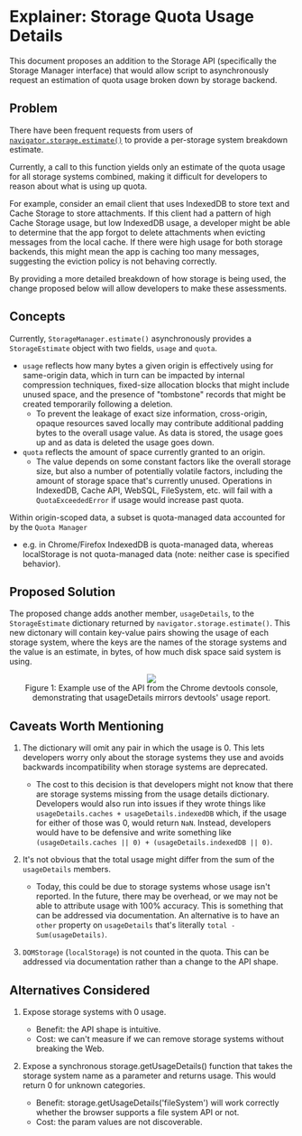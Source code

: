 # Explainer: Storage Quota Usage Details

This document proposes an addition to the Storage API (specifically the Storage Manager interface) that would allow script to asynchronously request an estimation of quota usage broken down by storage backend.

## Problem
There have been frequent requests from users of [`navigator.storage.estimate()`](https://developer.mozilla.org/en-US/docs/Web/API/StorageManager/estimate) to provide a per-storage system breakdown estimate.  

Currently, a call to this function yields only an estimate of the quota usage for all storage systems combined, making it difficult for developers to reason about what is using up quota.  

For example, consider an email client that uses IndexedDB to store text and Cache Storage to store attachments.  If this client had a pattern of high Cache Storage usage, but low IndexedDB usage, a developer might be able to determine that the app forgot to delete attachments when evicting messages from the local cache.  If there were high usage for both storage backends, this might mean the app is caching too many messages, suggesting the eviction policy is not behaving correctly.

By providing a more detailed breakdown of how storage is being used, the change proposed below will allow developers to make these assessments.

## Concepts

Currently, `StorageManager.estimate()` asynchronously provides a `StorageEstimate` object with two fields, `usage` and `quota`.

* `usage` reflects how many bytes a given origin is effectively using for same-origin data, which in turn can be impacted by internal compression techniques, fixed-size allocation blocks that might include unused space, and the presence of "tombstone" records that might be created temporarily following a deletion. 
   * To prevent the leakage of exact size information, cross-origin, opaque resources saved locally may contribute additional padding bytes to the overall usage value.  As data is stored, the usage goes up and as data is deleted the usage goes down. 
* `quota` reflects the amount of space currently granted to an origin. 
   * The value depends on some constant factors like the overall storage size, but also a number of potentially volatile factors, including the amount of storage space that's currently unused. Operations in IndexedDB, Cache API, WebSQL, FileSystem, etc. will fail with a `QuotaExceededError` if usage would increase past quota.

Within origin-scoped data, a subset is quota-managed data accounted for by the `Quota Manager`
  * e.g. in Chrome/Firefox IndexedDB is quota-managed data, whereas localStorage is not quota-managed data  (note: neither case is specified behavior).

## Proposed Solution

The proposed change adds another member, `usageDetails`, to the `StorageEstimate` dictionary returned by `navigator.storage.estimate()`.  This new dictonary will contain key-value pairs showing the usage of each storage system, where the keys are the names of the storage systems and the value is an estimate, in bytes, of how much disk space said system is using. 

<p align="center">
<img src="https://github.com/jarryd999/quota-usage-details/blob/master/UsageDetails.png?raw=true" />
<br/>
Figure 1: Example use of the API from the Chrome devtools console, demonstrating that usageDetails mirrors devtools' usage report.
</p>

## Caveats Worth Mentioning
1. The dictionary will omit any pair in which the usage is 0. This lets developers worry only about the storage systems they use and avoids backwards incompatibility when storage systems are deprecated. 
   * The cost to this decision is that developers might not know that there are storage systems missing from the usage details dictionary. Developers would also run into issues if they wrote things like `usageDetails.caches + usageDetails.indexedDB` which, if the usage for either of those was 0, would return `NaN`.  Instead, developers would have to be defensive and write something like `(usageDetails.caches || 0) + (usageDetails.indexedDB || 0)`. 

2. It's not obvious that the total usage might differ from the sum of the `usageDetails` members. 
   * Today, this could be due to storage systems whose usage isn't reported. In the future, there may be overhead, or we may not be able to attribute usage with 100% accuracy. This is something that can be addressed via documentation. An alternative is to have an `other` property on `usageDetails` that's literally `total - Sum(usageDetails)`.

3. `DOMStorage` (`localStorage`) is not counted in the quota. This can be addressed via documentation rather than a change to the API shape.

## Alternatives Considered

1. Expose storage systems with 0 usage.
   * Benefit: the API shape is intuitive.
   * Cost: we can't measure if we can remove storage systems without breaking the Web.

2. Expose a synchronous storage.getUsageDetails() function that takes the storage system name as a parameter and returns usage.  This would return 0 for unknown categories.
   * Benefit: storage.getUsageDetails('fileSystem') will work correctly whether the browser supports a file system API or not.
   * Cost: the param values are not discoverable.
